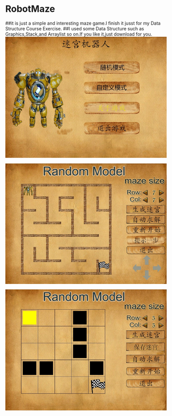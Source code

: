 # RobotMaze
##it is just a simple and interesting maze game.I finish it jusst for my Data Structure Course Exercise.
##I used some Data Structure such as Graphics,Stack,and Arraylist so on.If you like it,just download for you.
![image](https://github.com/xcg-code/RoobotMaze-java/blob/master/read_images/homePage.jpg)

![image](https://github.com/xcg-code/RoobotMaze-java/blob/master/read_images/randomPage.jpg)

![image](https://github.com/xcg-code/RoobotMaze-java/blob/master/read_images/customPage.jpg)

